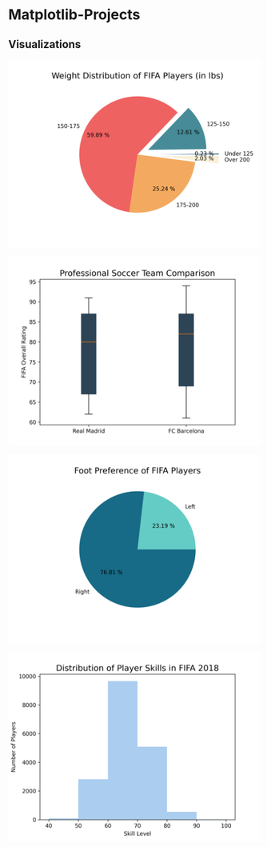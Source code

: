 # Matplotlib-Projects

## Visualizations
![FIFA Weight](https://github.com/Mustafa-Herdan/Matplotlib-Projects/blob/main/Images/FIFA%20Weight%20Graph.png)

![FIFA Team Comparsion](https://github.com/Mustafa-Herdan/Matplotlib-Projects/blob/main/Images/FIFA%20Team%20Comparison%20Graph.png)

![FIFA Preferred Foot](https://github.com/Mustafa-Herdan/Matplotlib-Projects/blob/main/Images/FIFA%20Preferred%20Foot%20Graph.png)

![FIFA Skill](https://github.com/Mustafa-Herdan/Matplotlib-Projects/blob/main/Images/FIFA%20Skill%20Graph.png)
